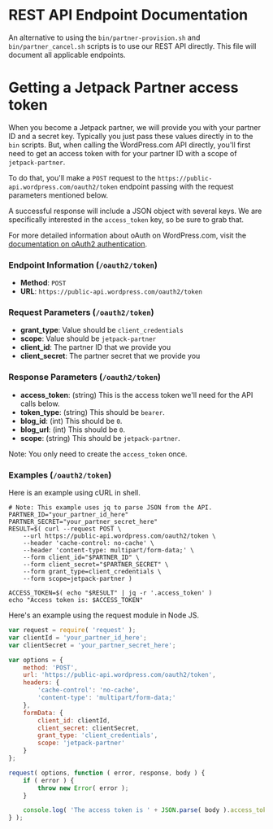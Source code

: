 # REST API Endpoint Documentation

An alternative to using the `bin/partner-provision.sh` and `bin/partner_cancel.sh` scripts is to use our REST API directly. This file will document all applicable endpoints.

# Getting a Jetpack Partner access token

When you become a Jetpack partner, we will provide you with your partner ID and a secret key. Typically you just pass these values directly in to the `bin` scripts. But, when calling the WordPress.com API directly, you'll first need to get an access token with for your partner ID with a scope of `jetpack-partner`.

To do that, you'll make a `POST` request to the `https://public-api.wordpress.com/oauth2/token` endpoint passing with the request parameters mentioned below.

A successful response will include a JSON object with several keys. We are specifically interested in the `access_token` key, so be sure to grab that.

For more detailed information about oAuth on WordPress.com, visit the [documentation on oAuth2 authentication](https://developer.wordpress.com/docs/oauth2/).

### Endpoint Information (`/oauth2/token`)

- __Method__: `POST`
- __URL__:    `https://public-api.wordpress.com/oauth2/token`

### Request Parameters (`/oauth2/token`)

- __grant_type__:    Value should be `client_credentials`
- __scope__:         Value should be `jetpack-partner`
- __client_id__:     The partner ID that we provide you
- __client_secret__: The partner secret that we provide you

### Response Parameters (`/oauth2/token`)

- __access_token__: (string) This is the access token we'll need for the API calls below.
- __token_type__:   (string) This should be `bearer`.
- __blog_id__:      (int) This should be `0`.
- __blog_url__:     (int) This should be `0`.
- __scope__:        (string) This should be `jetpack-partner`.

Note: You only need to create the `access_token` once.

### Examples (`/oauth2/token`)

Here is an example using cURL in shell.

```shell
# Note: This example uses jq to parse JSON from the API.
PARTNER_ID="your_partner_id_here"
PARTNER_SECRET="your_partner_secret_here"
RESULT=$( curl --request POST \
    --url https://public-api.wordpress.com/oauth2/token \
    --header 'cache-control: no-cache' \
    --header 'content-type: multipart/form-data;' \
    --form client_id="$PARTNER_ID" \
    --form client_secret="$PARTNER_SECRET" \
    --form grant_type=client_credentials \
    --form scope=jetpack-partner )

ACCESS_TOKEN=$( echo "$RESULT" | jq -r '.access_token' )
echo "Access token is: $ACCESS_TOKEN"
```

Here's an example using the request module in Node JS.

```javascript
var request = require( 'request' );
var clientId = 'your_partner_id_here';
var clientSecret = 'your_partner_secret_here';

var options = {
    method: 'POST',
    url: 'https://public-api.wordpress.com/oauth2/token',
    headers: {
        'cache-control': 'no-cache',
        'content-type': 'multipart/form-data;'
    },
    formData: {
        client_id: clientId,
        client_secret: clientSecret,
        grant_type: 'client_credentials',
        scope: 'jetpack-partner'
    }
};

request( options, function ( error, response, body ) {
    if ( error ) {
        throw new Error( error );
    }

    console.log( 'The access token is ' + JSON.parse( body ).access_token );
} );
```